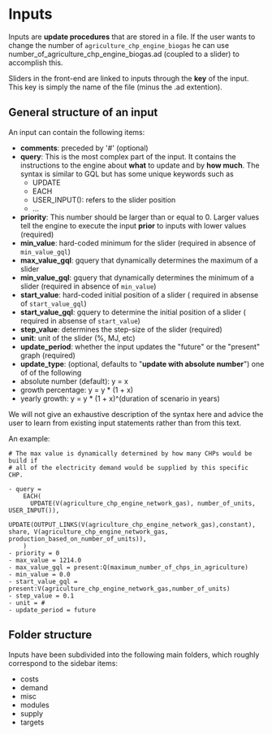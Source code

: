 # Inputs

Inputs are **update procedures** that are stored in a file. If the
user wants to change the number of `agriculture_chp_engine_biogas` he can use
number_of_agriculture_chp_engine_biogas.ad (coupled to a slider)
to accomplish this.

Sliders in the front-end are linked to inputs through the **key** of the input.
This key is simply the name of the file (minus the .ad extention).

## General structure of an input

An input can contain the following items:

* **comments**: preceded by '#' (optional)
* **query**: This is the most complex part of the input. It contains the 
instructions to the engine about **what** to update and by **how much**.
The syntax is similar to GQL but has some unique keywords such as
  * UPDATE
  * EACH
  * USER_INPUT(): refers to the slider position
  * ... 
* **priority**: This number should be larger than or equal to 0.
Larger values tell the engine to execute the input **prior** to inputs with 
lower values (required)
* **min_value**: hard-coded minimum for the slider (required in absence of 
`min_value_gql`)
* **max_value_gql**: gquery that dynamically determines the maximum of a slider
* **min_value_gql**: gquery that dynamically determines the minimum of a slider
(required in absence of `min_value`)
* **start_value**: hard-coded initial position of a slider (
required in absense of `start_value_gql`)
* **start_value_gql**: gquery to determine the initial position of a slider (
required in absense of `start_value`)
* **step_value**: determines the step-size of the slider (required)
* **unit**: unit of the slider (%, MJ, etc)
* **update_period**: whether the input updates the "future" or the "present"
graph (required)
* **update_type**: (optional, defaults to "**update with absolute number**")
one of of the following
 * absolute number (default): y = x
 * growth percentage: y = y * (1 + x)
 * yearly growth: y = y * (1 + x)^(duration of scenario in years)

We will not give an exhaustive description of the syntax here and advice the 
user to learn from existing input statements rather than from this text.

An example:

    # The max value is dynamically determined by how many CHPs would be build if
    # all of the electricity demand would be supplied by this specific CHP.

    - query =
        EACH(
          UPDATE(V(agriculture_chp_engine_network_gas), number_of_units, USER_INPUT()),
          UPDATE(OUTPUT_LINKS(V(agriculture_chp_engine_network_gas),constant), share, V(agriculture_chp_engine_network_gas, production_based_on_number_of_units)),
        )
    - priority = 0
    - max_value = 1214.0
    - max_value_gql = present:Q(maximum_number_of_chps_in_agriculture)
    - min_value = 0.0
    - start_value_gql = present:V(agriculture_chp_engine_network_gas,number_of_units)
    - step_value = 0.1
    - unit = #
    - update_period = future

## Folder structure

Inputs have been subdivided into the following main folders, which roughly
correspond to the sidebar items:

* costs
* demand
* misc
* modules
* supply
* targets
